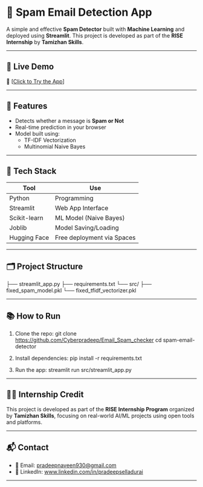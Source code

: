 # 📧 Spam Email Detection App

A simple and effective **Spam Detector** built with **Machine Learning** and deployed using **Streamlit**. This project is developed as part of the **RISE Internship** by **Tamizhan Skills**.

---

## 🚀 Live Demo
🔗 [[Click to Try the App](https://huggingface.co/spaces/Prap017/Email_Spam_Detection)]

---

## 📌 Features

- Detects whether a message is **Spam or Not**
- Real-time prediction in your browser
- Model built using:
  - TF-IDF Vectorization
  - Multinomial Naive Bayes

---

## 🧠 Tech Stack

| Tool         | Use                            |
|--------------|---------------------------------|
| Python       | Programming                     |
| Streamlit    | Web App Interface               |
| Scikit-learn | ML Model (Naive Bayes)          |
| Joblib       | Model Saving/Loading            |
| Hugging Face | Free deployment via Spaces      |

---

## 🗂 Project Structure

├── streamlit_app.py
├── requirements.txt
└── src/
├── fixed_spam_model.pkl
└── fixed_tfidf_vectorizer.pkl


---

## 📚 How to Run

1. Clone the repo:
git clone https://github.com/Cyberpradeep/Email_Spam_checker
cd spam-email-detector


2. Install dependencies:
pip install -r requirements.txt


3. Run the app:
streamlit run src/streamlit_app.py


---

## 🧑‍🎓 Internship Credit

This project is developed as part of the **RISE Internship Program** organized by **Tamizhan Skills**, focusing on real-world AI/ML projects using open tools and platforms.

---

## 📬 Contact

- 📧 Email: pradeepnaveen930@gmail.com 
- 🔗 LinkedIn: www.linkedin.com/in/pradeepselladurai

---
